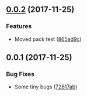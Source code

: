<a name="0.0.2"></a>
## [0.0.2](https://github.com/ZeroNetJS/zeronet-js/compare/v0.0.1...v0.0.2) (2017-11-25)


### Features

* Moved pack test ([865ad9c](https://github.com/ZeroNetJS/zeronet-js/commit/865ad9c))



<a name="0.0.1"></a>
## 0.0.1 (2017-11-25)


### Bug Fixes

* Some tiny bugs ([72817ab](https://github.com/ZeroNetJS/zeronet-js/commit/72817ab))



